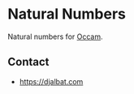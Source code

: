 # Natural Numbers

Natural numbers for [Occam](https://occam.science).

## Contact

* https://djalbat.com
